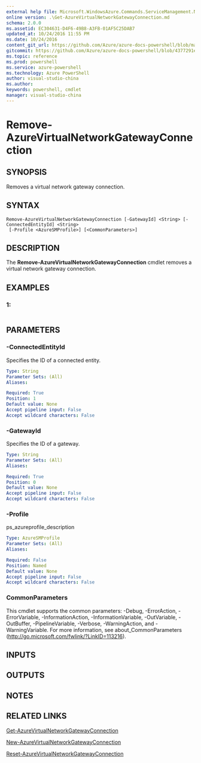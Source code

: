 ```yaml
---
external help file: Microsoft.WindowsAzure.Commands.ServiceManagement.Network.dll-Help.xml
online version: .\Get-AzureVirtualNetworkGatewayConnection.md
schema: 2.0.0
ms.assetid: EC304631-D4F6-49B8-A3FB-01AF5C25DAB7
updated_at: 10/24/2016 11:55 PM
ms.date: 10/24/2016
content_git_url: https://github.com/Azure/azure-docs-powershell/blob/master/azureps-cmdlets-docs/ServiceManagement/Azure.Networking/v1.6.1/Remove-AzureVirtualNetworkGatewayConnection.md
gitcommit: https://github.com/Azure/azure-docs-powershell/blob/4377291ee360e58e2c1c5d644155daf6a0279055/azureps-cmdlets-docs/ServiceManagement/Azure.Networking/v1.6.1/Remove-AzureVirtualNetworkGatewayConnection.md
ms.topic: reference
ms.prod: powershell
ms.service: azure-powershell
ms.technology: Azure PowerShell
author: visual-studio-china
ms.author: 
keywords: powershell, cmdlet
manager: visual-studio-china
---
```


# Remove-AzureVirtualNetworkGatewayConnection

## SYNOPSIS
Removes a virtual network gateway connection.

## SYNTAX

```
Remove-AzureVirtualNetworkGatewayConnection [-GatewayId] <String> [-ConnectedEntityId] <String>
 [-Profile <AzureSMProfile>] [<CommonParameters>]
```

## DESCRIPTION
The **Remove-AzureVirtualNetworkGatewayConnection** cmdlet removes a virtual network gateway connection.

## EXAMPLES

### 1:
```

```

## PARAMETERS

### -ConnectedEntityId
Specifies the ID of a connected entity.

```yaml
Type: String
Parameter Sets: (All)
Aliases: 

Required: True
Position: 1
Default value: None
Accept pipeline input: False
Accept wildcard characters: False
```

### -GatewayId
Specifies the ID of a gateway.

```yaml
Type: String
Parameter Sets: (All)
Aliases: 

Required: True
Position: 0
Default value: None
Accept pipeline input: False
Accept wildcard characters: False
```

### -Profile
ps_azureprofile_description

```yaml
Type: AzureSMProfile
Parameter Sets: (All)
Aliases: 

Required: False
Position: Named
Default value: None
Accept pipeline input: False
Accept wildcard characters: False
```

### CommonParameters
This cmdlet supports the common parameters: -Debug, -ErrorAction, -ErrorVariable, -InformationAction, -InformationVariable, -OutVariable, -OutBuffer, -PipelineVariable, -Verbose, -WarningAction, and -WarningVariable. For more information, see about_CommonParameters (http://go.microsoft.com/fwlink/?LinkID=113216).

## INPUTS

## OUTPUTS

## NOTES

## RELATED LINKS

[Get-AzureVirtualNetworkGatewayConnection](xref:ServiceManagement/Azure.Networking/v1.6.1/Get-AzureVirtualNetworkGatewayConnection.md)

[New-AzureVirtualNetworkGatewayConnection](xref:ServiceManagement/Azure.Networking/v1.6.1/New-AzureVirtualNetworkGatewayConnection.md)

[Reset-AzureVirtualNetworkGatewayConnection](xref:ServiceManagement/Azure.Networking/v1.6.1/Reset-AzureVirtualNetworkGatewayConnection.md)



